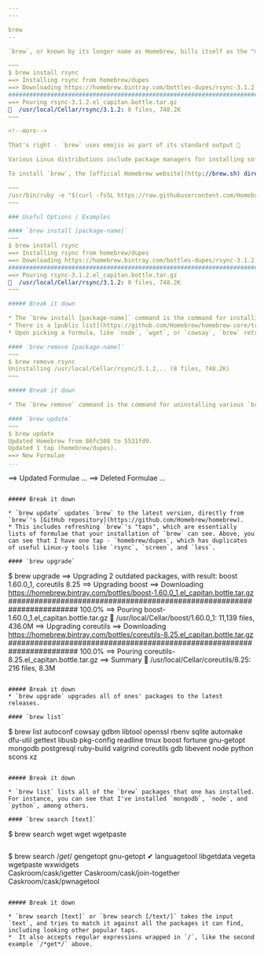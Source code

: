 ```yaml
---
---

brew
--

`brew`, or known by its longer name as Homebrew, bills itself as the "missing package manager for OS X".

~~~
$ brew install rsync
==> Installing rsync from homebrew/dupes
==> Downloading https://homebrew.bintray.com/bottles-dupes/rsync-3.1.2.el_capitan.bottle.tar.gz
######################################################################## 100.0%
==> Pouring rsync-3.1.2.el_capitan.bottle.tar.gz
🍺  /usr/local/Cellar/rsync/3.1.2: 8 files, 748.2K
~~~

<!--more--> 

That's right - `brew` uses emojis as part of its standard output 🙌 

Various Linux distributions include package managers for installing software out of the box (e.g. `apt-get` for Ubuntu), and `brew` is a third-party effort to replicate the same for OS X. As an example of `brew` usage, above is an example of installing [rsync](https://en.wikipedia.org/wiki/Rsync). 

To install `brew`, the [official Homebrew website](http://brew.sh) directs you to run this command, which incidentally explains itself as it runs:

~~~
/usr/bin/ruby -e "$(curl -fsSL https://raw.githubusercontent.com/Homebrew/install/master/install)"
~~~

### Useful Options / Examples

#### `brew install [package-name]`
~~~
$ brew install rsync
==> Installing rsync from homebrew/dupes
==> Downloading https://homebrew.bintray.com/bottles-dupes/rsync-3.1.2.el_capitan.bottle.tar.gz
######################################################################## 100.0%
==> Pouring rsync-3.1.2.el_capitan.bottle.tar.gz
🍺  /usr/local/Cellar/rsync/3.1.2: 8 files, 748.2K
~~~

##### Break it down

* The `brew install [package-name]` command is the command for installing various `brew` packages. 
* There is a [public list](https://github.com/Homebrew/homebrew-core/tree/master/Formula) of available packages that `brew` pulls from. Each package has a "formula", or package definition, that `brew` can parse. 
* Upon picking a formula, like `node`, `wget`, or `cowsay`, `brew` retrieves the formula and follows the instructions (e.g. downloading the appropriate files) to install that package.

#### `brew remove [package-name]`
~~~
$ brew remove rsync
Uninstalling /usr/local/Cellar/rsync/3.1.2... (8 files, 748.2K)
~~~

##### Break it down

* The `brew remove` command is the command for uninstalling various `brew` packages, given the name of a package, using the package's formula.

#### `brew update`
~~~
$ brew update
Updated Homebrew from 86fc508 to 5531fd9.
Updated 1 tap (homebrew/dupes).
==> New Formulae
...
```

==> Updated Formulae
...
==> Deleted Formulae
...
~~~

##### Break it down

* `brew update` updates `brew` to the latest version, directly from `brew`'s [GitHub repository](https://github.com/Homebrew/homebrew). 
* This includes refreshing `brew`'s "taps", which are essentially lists of formulae that your installation of `brew` can see. Above, you can see that I have one tap - `homebrew/dupes`, which has duplicates of useful Linux-y tools like `rsync`, `screen`, and `less`.

#### `brew upgrade`

~~~
$ brew upgrade
==> Upgrading 2 outdated packages, with result:
boost 1.60.0_1, coreutils 8.25
==> Upgrading boost
==> Downloading https://homebrew.bintray.com/bottles/boost-1.60.0_1.el_capitan.bottle.tar.gz
######################################################################## 100.0%
==> Pouring boost-1.60.0_1.el_capitan.bottle.tar.gz
🍺  /usr/local/Cellar/boost/1.60.0_1: 11,139 files, 436.0M
==> Upgrading coreutils
==> Downloading https://homebrew.bintray.com/bottles/coreutils-8.25.el_capitan.bottle.tar.gz
######################################################################## 100.0%
==> Pouring coreutils-8.25.el_capitan.bottle.tar.gz
==> Summary
🍺  /usr/local/Cellar/coreutils/8.25: 216 files, 8.3M
~~~

##### Break it down
* `brew upgrade` upgrades all of ones' packages to the latest releases.

#### `brew list`
~~~
$ brew list
autoconf	cowsay		gdbm		libtool		openssl		rbenv		sqlite
automake	dfu-util	gettext		libusb		pkg-config	readline	tmux
boost		fortune		gnu-getopt	mongodb		postgresql	ruby-build	valgrind
coreutils	gdb			libevent	node		python		scons		xz

~~~

##### Break it down

* `brew list` lists all of the `brew` packages that one has installed. For instance, you can see that I've installed `mongodb`, `node`, and `python`, among others.

#### `brew search [text]`
~~~
$ brew search wget
wget						wgetpaste                                                 
~~~

~~~
$ brew search /*get*/
gengetopt        gnu-getopt ✔     languagetool     libgetdata       vegeta           wgetpaste        wxwidgets      
Caskroom/cask/igetter                   Caskroom/cask/join-together             Caskroom/cask/pwnagetool              
~~~

##### Break it down

* `brew search [text]` or `brew search [/text/]` takes the input `text`, and tries to match it against all the packages it can find, including looking other popular taps.
*  It also accepts regular expressions wrapped in `/`, like the second example `/*get*/` above.

